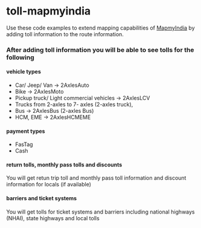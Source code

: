# toll-mapmyindia
Use these code examples to extend mapping capabilities of [MapmyIndia](https://www.mapmyindia.com/api/advanced-maps/doc/route-api) by adding toll information to the route information.

### After adding toll information you will be able to see tolls for the following 
#### vehicle types
* Car/ Jeep/ Van -> 2AxlesAuto
* Bike -> 2AxlesMoto
* Pickup truck/ Light commercial vehicles -> 2AxlesLCV
* Trucks from 2-axles to 7- axles (2-axles truck), 
* Bus -> 2AxlesBus (2-axles Bus)
* HCM, EME -> 2AxlesHCMEME

#### payment types
* FasTag
* Cash

#### return tolls, monthly pass tolls and discounts
You will get retun trip toll and monthly pass toll information and discount information for locals (if available)

#### barriers and ticket systems
You will get tolls for ticket systems and barriers including national highways (NHAI), state highways and local tolls
